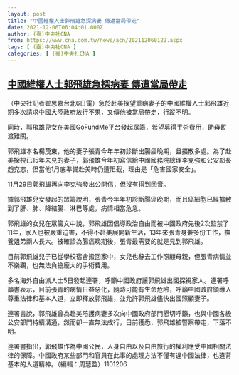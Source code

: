 ```yaml
---
layout: post
title: "中國維權人士郭飛雄急探病妻 傳遭當局帶走"
date: 2021-12-06T06:04:01.000Z
author: (臺)中央社CNA
from: https://www.cna.com.tw/news/acn/202112060122.aspx
tags: [ (臺)中央社CNA ]
categories: [ (臺)中央社CNA ]
---
```

<!--1638770641000-->
[中國維權人士郭飛雄急探病妻 傳遭當局帶走](https://www.cna.com.tw/news/acn/202112060122.aspx)
------

<div>
<div></div><div><p>（中央社記者翟思嘉台北6日電）急於赴美探望重病妻子的中國維權人士郭飛雄近期多次請求中國大陸政府放行不果，又傳他被當局帶走，行蹤不明。</p><p>同時，郭飛雄兒女在美國GoFundMe平台發起眾籌，希望募得手術費用，助母暫渡難關。</p><p>郭飛雄本名楊茂東，他的妻子張青今年年初診斷出腸癌晚期，且擴散多處。為了赴美探視已15年未見的妻子，郭飛雄今年初寫信給中國國務院總理李克強和公安部長趙克志，但當他1月底準備赴美時仍遭阻截，理由是「危害國家安全」。</p><p>11月29日郭飛雄再向李克強發出公開信，但沒有得到回音。</p><p>據郭飛雄兒女發起的眾籌說明，張青今年年初診斷腸癌晚期，而且癌細胞已經擴散到了肝、肺、降結腸、淋巴等處，病情相當危急。</p><p>郭飛雄的女兒在眾籌文中說，郭飛雄因倡導政治自由而被中國政府先後2次監禁了11年，家人也被嚴重迫害，不得不赴美展開新生活，13年來張青身兼多份工作，撫養姐弟兩人長大。被確診為腸癌晚期後，張青最需要的就是見到郭飛雄。</p><p>目前郭飛雄兒子已從學校宿舍搬回家中，女兒也辭去工作照顧母親，但張青病情並不樂觀，也無法負擔龐大的手術費用。</p><p>多名海外自由派人士5日發起連署，呼籲中國政府讓郭飛雄出國探視家人。連署呼籲書表示，目前張青的病情日益惡化，隨時可能有生命危險，呼籲中國政府領導人尊重法律和基本人道，立即釋放郭飛雄，並允許郭飛雄儘快出國照顧妻子。</p><p>連署書說，郭飛雄曾為赴美陪護病妻多次向中國政府部門懇切呼籲，也與中國各級公安部門持續溝通，然而卻一直無法成行，日前獲悉，郭飛雄被警察帶走，下落不明。</p><p>連署書指出，郭飛雄作為中國公民，人身自由以及自由旅行的權利應受中國相關法律的保障。中國政府某些部門和官員在此事的處理方法不僅有違中國法律，也違背基本的人道精神。（編輯：周慧盈）1101206</p></div>
</div>
